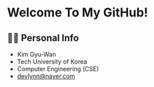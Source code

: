 # Welcome To My GitHub!

## 🙋‍♂️ Personal Info
- Kim Gyu-Wan
- Tech University of Korea
- Computer Engineering (CSE)
- devlynn@naver.com
